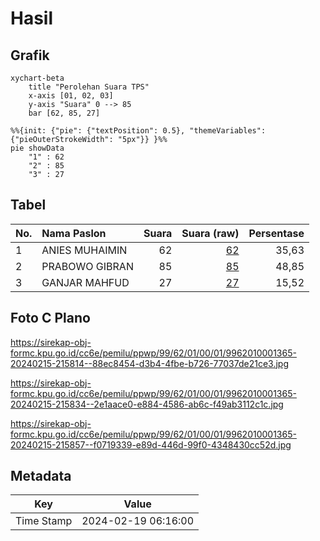 # Hasil

## Grafik

```mermaid
xychart-beta
    title "Perolehan Suara TPS"
    x-axis [01, 02, 03]
    y-axis "Suara" 0 --> 85
    bar [62, 85, 27]
```

```mermaid
%%{init: {"pie": {"textPosition": 0.5}, "themeVariables": {"pieOuterStrokeWidth": "5px"}} }%%
pie showData
    "1" : 62
    "2" : 85
    "3" : 27
```

## Tabel

| No. | Nama Paslon    | Suara | Suara (raw) | Persentase |
|:--- |:-------------- | -----:| -----------:| ----------:|
| 1   | ANIES MUHAIMIN | 62    | [62][p-1]   | 35,63      |
| 2   | PRABOWO GIBRAN | 85    | [85][p-2]   | 48,85      |
| 3   | GANJAR MAHFUD  | 27    | [27][p-3]   | 15,52      |


[p-1]: https://github.com/gigit-pemilu/pemilu-2024-99-luar-negeri/blob/main/pilpres/hitung-suara/sub/99-luar-negeri/sub/62-kuala-lumpur-malaysia/sub/01-kuala-lumpur-malaysia/sub/0001-kuala-lumpur-malaysia/sub/365-tps-052/sub/paslon-1.txt
[p-2]: https://github.com/gigit-pemilu/pemilu-2024-99-luar-negeri/blob/main/pilpres/hitung-suara/sub/99-luar-negeri/sub/62-kuala-lumpur-malaysia/sub/01-kuala-lumpur-malaysia/sub/0001-kuala-lumpur-malaysia/sub/365-tps-052/sub/paslon-2.txt
[p-3]: https://github.com/gigit-pemilu/pemilu-2024-99-luar-negeri/blob/main/pilpres/hitung-suara/sub/99-luar-negeri/sub/62-kuala-lumpur-malaysia/sub/01-kuala-lumpur-malaysia/sub/0001-kuala-lumpur-malaysia/sub/365-tps-052/sub/paslon-3.txt

## Foto C Plano

https://sirekap-obj-formc.kpu.go.id/cc6e/pemilu/ppwp/99/62/01/00/01/9962010001365-20240215-215814--88ec8454-d3b4-4fbe-b726-77037de21ce3.jpg

https://sirekap-obj-formc.kpu.go.id/cc6e/pemilu/ppwp/99/62/01/00/01/9962010001365-20240215-215834--2e1aace0-e884-4586-ab6c-f49ab3112c1c.jpg

https://sirekap-obj-formc.kpu.go.id/cc6e/pemilu/ppwp/99/62/01/00/01/9962010001365-20240215-215857--f0719339-e89d-446d-99f0-4348430cc52d.jpg


## Metadata

| Key        | Value               |
| ---------- | ------------------- |
| Time Stamp | 2024-02-19 06:16:00 |



